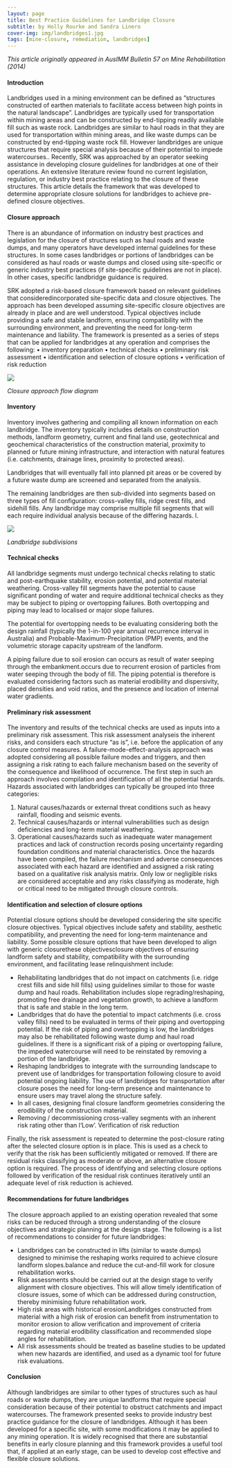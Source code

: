```yaml
---
layout: page
title: Best Practice Guidelines for Landbridge Closure
subtitle: by Holly Rourke and Sandra Linero
cover-img: img/landbridges1.jpg
tags: [mine-closure, remediation, landbridges]
---
```


*This article originally appeared in AusIMM Bulletin 57 on Mine Rehabilitation (2014)*

#### Introduction 

Landbridges used in a mining environment can be defined as “structures constructed of earthen materials to facilitate access between high points in the natural landscape”. Landbridges are typically used for transportation within mining areas and can be constructed by end-tipping readily available fill such as waste rock.  Landbridges are similar to haul roads in that they are used for transportation within mining areas, and like waste dumps can be constructed by end-tipping waste rock fill.  However landbridges are unique structures that require special analysis because of their potential to impede watercourses..  Recently, SRK was approached by an operator seeking assistance in developing closure guidelines for landbridges at one of their operations. An extensive literature review found no current legislation, regulation, or industry best practice relating to the closure of these structures. This article details the framework that was developed to determine appropriate closure solutions for landbridges to achieve pre-defined closure objectives. 

#### Closure approach

There is an abundance of information on industry best practices and legislation for the closure of structures such as haul roads and waste dumps, and many operators  have developed internal guidelines for these structures.    In some cases landbridges or portions of landbridges can be considered as haul roads or waste dumps and closed using site-specific or generic industry best practices (if site-specific guidelines are not in place).  In other cases, specific landbridge guidance is required. 

SRK adopted a risk-based closure framework based on relevant guidelines that consideredincorporated site-specific data and closure objectives. The approach has been developed assuming site-specific closure objectives are already in place and are well understood. Typical objectives include providing a safe and stable landform, ensuring compatibility with the surrounding environment, and preventing the need for long-term maintenance and liability. The framework is presented as a series of steps that can be applied for landbridges at any operation and comprises the following:
•	inventory preparation
•	technical checks
•	preliminary risk assessment
•	identification and selection of closure options 
•	verification of risk reduction

<img src="img/landbridges2.jpg"/>

*Closure approach flow diagram*

#### Inventory

Inventory involves gathering and compiling all known information on each landbridge.  The inventory typically includes details on construction methods, landform geometry, current and final land use, geotechnical and geochemical characteristics of the construction material, proximity to planned or future mining infrastructure, and interaction with natural features (i.e. catchments, drainage lines, proximity to protected areas). 

Landbridges that will eventually fall into planned pit areas or be covered by a future waste dump are screened and separated from the analysis.

The remaining landbridges are then sub-divided into segments based on three types of fill configuration: cross-valley fills, ridge crest fills, and sidehill fills. Any landbridge may comprise multiple fill segments that will each require individual analysis because of the differing hazards. l. 

<img src="img/landbridges3.jpg"/>

*Landbridge subdivisions*

#### Technical checks

All landbridge segments must undergo technical checks relating to static and post-earthquake stability, erosion potential, and potential material weathering. Cross-valley fill segments have the  potential to cause significant ponding of water and require additional technical checks as they may be subject to piping or overtopping failures. Both overtopping and piping may lead to localised or major slope failures.

The potential for overtopping needs to be evaluating considering both the design rainfall (typically the 1-in-100 year annual recurrence interval in Australia) and Probable-Maximum-Precipitation (PMP) events, and the volumetric storage capacity upstream of the landform.  

A piping failure due to soil erosion can occurs as result of water seeping through the embankment.occurs due to recurrent erosion of particles from water seeping through the body of fill. The piping potential is therefore is evaluated considering factors such as material erodibility and dispersivity, placed densities and void ratios, and the presence and location of internal water gradients. 



#### Preliminary risk assessment

The inventory and results of the technical checks are used as inputs into a preliminary risk assessment.  This risk assessment analyseis the inherent risks, and considers each structure “as is”, i.e. before the application of any closure control measures.  A failure-mode-effect-analysis approach was adopted considering all possible failure modes and triggers, and then assigning a risk rating to each failure mechanism based on the severity of the consequence and likelihood of occurrence.  The first step in such an approach involves compilation and identification of all the potential hazards. Hazards associated with landbridges can typically be grouped into three categories:
1.	Natural causes/hazards or external threat conditions such as heavy rainfall, flooding and seismic events. 
2.	Technical causes/hazards or internal vulnerabilities such as design deficiencies and long-term material weathering.
3.	Operational causes/hazards such as inadequate water management practices and lack of construction records posing uncertainty regarding foundation conditions and material characteristics.
Once the hazards have been compiled, the failure mechanism and adverse consequences associated with each hazard are identified and assigned a risk rating based on a qualitative risk analysis matrix. Only low or negligible risks are considered acceptable and any risks classifying as moderate, high or critical need to be mitigated through closure controls.

#### Identification and selection of closure options

Potential closure options should be developed considering the site  specific closure objectives.  Typical objectives include safety and stability, aesthetic compatibility, and preventing the need for long-term maintenance and liability.  Some possible closure options that have been developed to align with generic closurethese objectivesclosure objectives of ensuring landform safety and stability, compatibility with the surrounding environment, and facilitating lease relinquishment include:

 - Rehabilitating landbridges that do not impact on catchments (i.e. ridge crest fills and side hill fills) using guidelines similar to those for waste dump and haul roads.  Rehabilitation includes slope regrading/reshaping, promoting free drainage and vegetation growth, to achieve a landform that is safe and stable in the long term.
 - Landbridges that do have the potential to impact catchments (i.e. cross valley fills) need to be evaluated in terms of their piping and overtopping potential.  If the risk of piping and overtopping is low, the landbridges may also be rehabilitated following waste dump and haul road guidelines.  If there is a significant risk of a piping or overtopping failure, the impeded watercourse will need to be reinstated by removing a portion of the landbridge.  
 - Reshaping landbridges to integrate with the surrounding landscape to prevent use of landbridges for transportation following closure to avoid potential ongoing liability. The use of landbridges for transportation after closure poses the need for long-term presence and maintenance to ensure users may travel along the structure safely.  
 - In all cases, designing final closure landform geometries considering the erodibility of the construction material. 
 - Removing / decommissioning cross-valley segments with an inherent risk rating other than l‘Low’. 
Verification of risk reduction

Finally, the risk assessment is repeated to determine the post-closure rating after the selected closure option is in place.  This is used as a check to verify that the risk has been sufficiently mitigated or removed.  If there are residual risks classifying as moderate or above, an alternative closure option is required.  The process of identifying and selecting closure options followed by verification of the residual risk continues iteratively until an adequate level of risk reduction is achieved. 

#### Recommendations for future landbridges

The closure approach applied to an existing operation revealed that some risks can be reduced through a strong understanding of the closure objectives and strategic planning at the design stage. The following is a list of recommendations to consider for future landbridges: 
 - Landbridges can be constructed in lifts (similar to waste dumps) designed to minimise the reshaping works required to achieve closure landform slopes.balance and reduce the cut-and-fill work for closure rehabilitation works.  
 - Risk assessments should be carried out at the design stage to verify alignment with closure objectives.  This will allow timely identification of closure issues, some of which can be addressed during construction, thereby minimising future rehabilitation work.
 - High risk areas with historical erosionLandbridges constructed from material with a high risk of erosion can benefit from instrumentation to monitor erosion to allow verification and improvement of criteria regarding material erodibility classification and recommended slope angles for rehabilitation.  
 - All risk assessments should be treated as baseline studies to be updated when new hazards are identified, and used as a dynamic tool for future risk evaluations.

#### Conclusion 

Although landbridges are similar to other types of structures such as haul roads or waste dumps, they are unique landforms that require special consideration because of their potential to obstruct catchments and impact watercourses.  The framework presented seeks to provide industry best practice guidance for the closure of landbridges.  Although it has been developed for a specific site, with some modifications it may be applied to any mining operation.  It is widely recognised that there are substantial benefits in early closure planning and this framework provides a useful tool that, if applied at an early stage, can be used to develop cost effective and flexible closure solutions.
